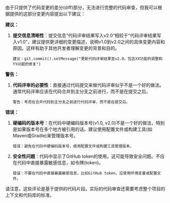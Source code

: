 由于只提供了代码变更的差分(diff)部分，无法进行完整的代码审查，但我可以根据提供的这部分变更内容提出以下建议：

**建议：**
1. **提交信息清晰性**：提交信息“代码评审结果写入v2.0”相较于“代码评审结果写入v1.0”，建议提供更详细的变更描述，说明v1.0到v2.0之间的具体变更内容和原因。这样有助于其他开发者理解变更的背景和目的。
   ```
   建议：git.commit().setMessage("更新代码评审结果至v2.0，包含XX功能的调整和YY问题的修复")
   ```

**警告：**
1. **代码评审的必要性**：直接通过代码提交来做代码评审似乎不是一个好的做法。通常代码评审应该在代码合并到主分支之前进行，而不是在提交之后。
   ```
   警告：考虑在合并代码到主分支之前进行代码评审，而不是在提交后。
   ```

**错误：**
1. **硬编码的版本号**：在代码中硬编码版本号(v1.0, v2.0)不是一个好的做法，特别是如果版本号在多个地方被引用的话。建议使用配置文件或构建工具(如Maven或Gradle)来管理版本号。
   ```
   错误：避免在代码中硬编码版本号，使用配置文件或构建工具管理版本。
   ```
2. **安全性问题**：代码中显示了GitHub token的使用，这可能导致安全问题。不应在代码中直接暴露敏感信息，如令牌(token)。
   ```
   错误：不要在代码中直接暴露敏感信息，比如GitHub token，应使用环境变量或配置文件。
   ```

请注意，这些评论是基于提供的代码片段。实际的代码审查还需要考虑整个项目的上下文和代码库的标准。